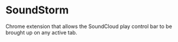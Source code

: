 # SoundStorm
Chrome extension that allows the SoundCloud play control bar to be brought up on any active tab.
